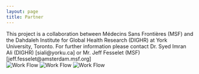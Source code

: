 ```yaml
---
layout: page
title: Partner
---
```

<div>
    This project is a collaboration between 
    Médecins Sans Frontières (MSF) and the Dahdaleh Institute for Global Health Research (DIGHR) at York University, Toronto. 
    For further information please contact Dr. Syed Imran Ali (DIGHR) [siali@yorku.ca]  or Mr. Jeff Fesselet (MSF) [jeff.fesselet@amsterdam.msf.org]
<div>

<div>
 <img src="/swot/public/images/DIGHRlogo-red.png" alt="Work Flow">
 <img src="/swot/public/images/MSF.jpg" alt="Work Flow">
 <img src="/swot/public/images/yorku_logo.jpg" alt="Work Flow">
</div>